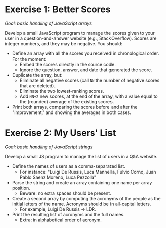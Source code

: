 # Exercise 1: Better Scores
_Goal: basic handling of JavaScript arrays_

Develop a small JavaScript program to manage the scores given to your user in a question-and-answer website (e.g., StackOverflow). Scores are integer numbers, and they may be negative. You should:
 
- Define an array with all the scores you received in chronological order. For the moment:
  - Embed the scores directly in the source code.
  - Ignore the question, answer, and date that generated the score.
- Duplicate the array, but:
  - Eliminate all negative scores (call `NN` the number of negative scores that are deleted).
  - Eliminate the two lowest-ranking scores.
  - Add `NN+2` new scores, at the end of the array, with a value equal to the (rounded) average of the existing scores.
- Print both arrays, comparing the scores before and after the "improvement," and showing the averages in both cases.

# Exercise 2: My Users' List
_Goal: basic handling of JavaScript strings_

Develop a small JS program to manage the list of users in a Q&A website.

- Define the names of users as a comma-separated list.
  - For instance: "Luigi De Russis, Luca Mannella, Fulvio Corno, Juan Pablo Saenz Moreno, Luca Pezzolla"
- Parse the string and create an array containing one name per array position.
  - Beware: no extra spaces should be present.
- Create a second array by computing the acronyms of the people as the initial letters of the name. Acronyms should be in all-capital letters.
  - For example, Luigi De Russis -> LDR.
- Print the resulting list of acronyms and the full names.
  - Extra: in alphabetical order of acronym.
